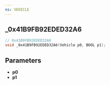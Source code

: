 ```yaml
---
ns: VEHICLE
---
```

## _0x41B9FB92EDED32A6

```c
// 0x41B9FB92EDED32A6
void _0x41B9FB92EDED32A6(Vehicle p0, BOOL p1);
```



## Parameters
* **p0**
* **p1**

